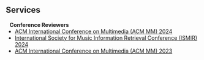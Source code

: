 ## Services

<h4 style="margin:0 10px 0;">Conference Reviewers</h4>

<ul style="margin:0 0 5px;">
  <li><a href="https://2024.acmmm.org/"><autocolor>ACM International Conference on Multimedia (ACM MM) 2024</autocolor></a></li>
  <li><a href="https://ismir2024.ismir.net/"><autocolor>International Society for Music Information Retrieval Conference (ISMIR) 2024</autocolor></a></li>
  <li><a href="https://www.acmmm2023.org/"><autocolor>ACM International Conference on Multimedia (ACM MM) 2023</autocolor></a></li>
</ul>
